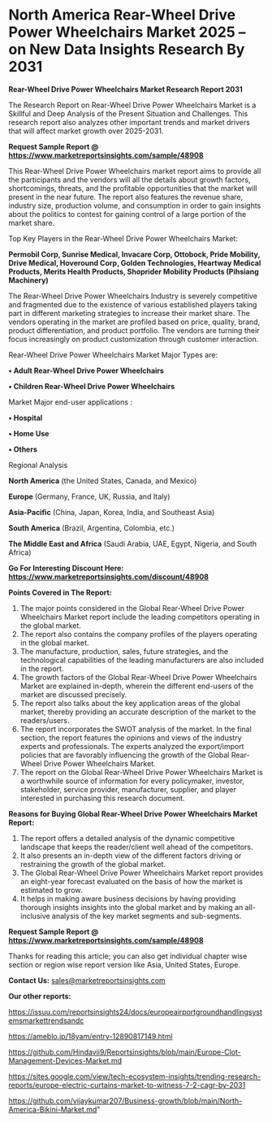 # North America Rear-Wheel Drive Power Wheelchairs Market 2025 – on New Data Insights Research By 2031

<strong>Rear-Wheel Drive Power Wheelchairs Market Research Report 2031</strong>

The Research Report on Rear-Wheel Drive Power Wheelchairs Market is a Skillful and Deep Analysis of the Present Situation and Challenges. This research report also analyzes other important trends and market drivers that will affect market growth over 2025-2031.

<strong>Request Sample Report @ <a href=https://www.marketreportsinsights.com/sample/48908>https://www.marketreportsinsights.com/sample/48908</a></strong>

This Rear-Wheel Drive Power Wheelchairs market report aims to provide all the participants and the vendors will all the details about growth factors, shortcomings, threats, and the profitable opportunities that the market will present in the near future. The report also features the revenue share, industry size, production volume, and consumption in order to gain insights about the politics to contest for gaining control of a large portion of the market share.

Top Key Players in the Rear-Wheel Drive Power Wheelchairs Market:

<strong>Permobil Corp, Sunrise Medical, Invacare Corp, Ottobock, Pride Mobility, Drive Medical, Hoveround Corp, Golden Technologies, Heartway Medical Products, Merits Health Products, Shoprider Mobility Products (Pihsiang Machinery)</strong>

The Rear-Wheel Drive Power Wheelchairs Industry is severely competitive and fragmented due to the existence of various established players taking part in different marketing strategies to increase their market share. The vendors operating in the market are profiled based on price, quality, brand, product differentiation, and product portfolio. The vendors are turning their focus increasingly on product customization through customer interaction.

Rear-Wheel Drive Power Wheelchairs Market Major Types are:

<strong>•  Adult Rear-Wheel Drive Power Wheelchairs

•  Children Rear-Wheel Drive Power Wheelchairs</strong>

Market Major end-user applications :

<strong>•  Hospital

•  Home Use

•  Others</strong>

Regional Analysis

</u><strong><b>North America</b></strong> (the United States, Canada, and Mexico)

<strong><b>Europe </b></strong>(Germany, France, UK, Russia, and Italy)

<strong><b>Asia-Pacific</b></strong> (China, Japan, Korea, India, and Southeast Asia)

<strong><b>South America</b></strong> (Brazil, Argentina, Colombia, etc.)

<strong><b>The Middle East and Africa</b></strong> (Saudi Arabia, UAE, Egypt, Nigeria, and South Africa)

<strong>Go For Interesting Discount Here: <a href=https://www.marketreportsinsights.com/discount/48908>https://www.marketreportsinsights.com/discount/48908</a></strong>

<strong>Points Covered in The Report:</strong>
<ol>
  <li>The major points considered in the Global Rear-Wheel Drive Power Wheelchairs Market report include the leading competitors operating in the global market.</li>
  <li>The report also contains the company profiles of the players operating in the global market.</li>
  <li>The manufacture, production, sales, future strategies, and the technological capabilities of the leading manufacturers are also included in the report.</li>
  <li>The growth factors of the Global Rear-Wheel Drive Power Wheelchairs Market are explained in-depth, wherein the different end-users of the market are discussed precisely.</li>
  <li>The report also talks about the key application areas of the global market, thereby providing an accurate description of the market to the readers/users.</li>
  <li>The report incorporates the SWOT analysis of the market. In the final section, the report features the opinions and views of the industry experts and professionals. The experts analyzed the export/import policies that are favorably influencing the growth of the Global Rear-Wheel Drive Power Wheelchairs Market.</li>
  <li>The report on the Global Rear-Wheel Drive Power Wheelchairs Market is a worthwhile source of information for every policymaker, investor, stakeholder, service provider, manufacturer, supplier, and player interested in purchasing this research document.</li>
</ol>
<strong>Reasons for Buying Global Rear-Wheel Drive Power Wheelchairs Market Report:</strong>

<ol>
  <li>The report offers a detailed analysis of the dynamic competitive landscape that keeps the reader/client well ahead of the competitors.</li>
  <li>It also presents an in-depth view of the different factors driving or restraining the growth of the global market.</li>
  <li>The Global Rear-Wheel Drive Power Wheelchairs Market report provides an eight-year forecast evaluated on the basis of how the market is estimated to grow.</li>
  <li>It helps in making aware business decisions by having providing thorough insights insights into the global market and by making an all-inclusive analysis of the key market segments and sub-segments.</li>
</ol>
<strong>Request Sample Report @ <a href=https://www.marketreportsinsights.com/sample/48908>https://www.marketreportsinsights.com/sample/48908</a></strong>


Thanks for reading this article; you can also get individual chapter wise section or region wise report version like Asia, United States, Europe.

<strong>Contact Us:</strong>
sales@marketreportsinsights.com

<strong>Our other reports:</strong>

<a href=https://issuu.com/reportsinsights24/docs/europeairportgroundhandlingsystemsmarkettrendsandc>https://issuu.com/reportsinsights24/docs/europeairportgroundhandlingsystemsmarkettrendsandc</a>

<a href=https://ameblo.jp/18yam/entry-12890817149.html>https://ameblo.jp/18yam/entry-12890817149.html</a>

<a href=https://github.com/Hindavii9/Reportsinsights/blob/main/Europe-Clot-Management-Devices-Market.md>https://github.com/Hindavii9/Reportsinsights/blob/main/Europe-Clot-Management-Devices-Market.md</a>

<a href=https://sites.google.com/view/tech-ecosystem-insights/trending-research-reports/europe-electric-curtains-market-to-witness-7-2-cagr-by-2031>https://sites.google.com/view/tech-ecosystem-insights/trending-research-reports/europe-electric-curtains-market-to-witness-7-2-cagr-by-2031</a>

<a href=https://github.com/vijaykumar207/Business-growth/blob/main/North-America-Bikini-Market.md>https://github.com/vijaykumar207/Business-growth/blob/main/North-America-Bikini-Market.md</a>"
